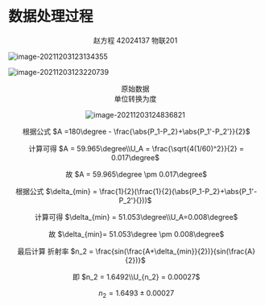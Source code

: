 # 数据处理过程

<center>
    赵方程 42024137 物联201
</center>

![image-20211203123134355](C:\Users\Equationzhao\AppData\Roaming\Typora\typora-user-images\image-20211203123134355.png)

![image-20211203123220739](C:\Users\Equationzhao\AppData\Roaming\Typora\typora-user-images\image-20211203123220739.png)

<center>原始数据</center>

<center>单位转换为度

![image-20211203124836821](C:\Users\Equationzhao\AppData\Roaming\Typora\typora-user-images\image-20211203124836821.png)

​																				根据公式 $A =180\degree - \frac{\abs{P_1-P_2}+\abs{P_1'-P_2'}}{2}$

​																					计算可得    $A = 59.965\degree\\U_A = \frac{\sqrt{4(1/60)^2}}{2} = 0.017\degree$

​																									故		 $A = 59.965\degree \pm 0.017\degree$

​																				根据公式		 $\delta_{min} = \frac{1}{2}(\frac{1}{2}(\abs{P_1-P_2}+\abs{P_1'-P_2'}{}))$

​																						计算可得	$\delta_{min} = 51.053\degree\\U_A=0.008\degree$

​																									故	$\delta_{min}= 51.053\degree \pm 0.008\degree$              																																							

​																						最后计算 折射率	$n_2 = \frac{sin(\frac{A+\delta_{min}}{2})}{sin(\frac{A}{2})}$

​																										即 $n_2 = 1.6492\\U_{n_2} = 0.00027$

​																											$n_2 = 1.6493\pm 0.00027$
